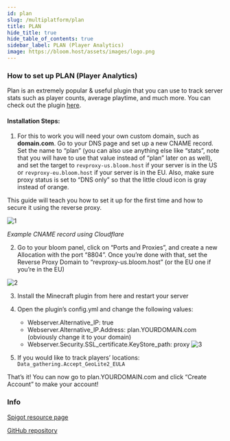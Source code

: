 ```yaml
---
id: plan
slug: /multiplatform/plan
title: PLAN
hide_title: true
hide_table_of_contents: true
sidebar_label: PLAN (Player Analytics)
image: https://bloom.host/assets/images/logo.png
---
```


### How to set up PLAN (Player Analytics)	

Plan is an extremely popular & useful plugin that you can use to track server stats such as player counts, average playtime, and much more. You can check out the plugin [here](https://www.spigotmc.org/resources/plan-player-analytics.32536/).

#### Installation Steps:
1. For this to work you will need your own custom domain, such as **domain.com**. Go to your DNS page and set up a new CNAME record. Set the name to “plan” (you can also use anything else like “stats”, note that you will have to use that value instead of “plan” later on as well), and set the target to `revproxy-us.bloom.host` if your server is in the US or `revproxy-eu.bloom.host` if your server is in the EU. Also, make sure proxy status is set to “DNS only” so that the little cloud icon is gray instead of orange.

This guide will teach you how to set it up for the first time and how to secure it using the reverse proxy.

![1](/imgs/plugins_and_modifications/plugins/plan/1.png)

*Example CNAME record using Cloudflare*

2. Go to your bloom panel, click on “Ports and Proxies”, and create a new Allocation with the port “8804”. Once you’re done with that, set the Reverse Proxy Domain to “revproxy-us.bloom.host” (or the EU one if you’re in the EU)

![2](/imgs/plugins_and_modifications/plugins/plan/2.png)

3. Install the Minecraft plugin from here and restart your server
4. Open the plugin’s config.yml and change the following values:
	- Webserver.Alternative_IP: true
	- Webserver.Alternative_IP.Address: plan.YOURDOMAIN.com (obviously change it to your domain)
	- Webserver.Security.SSL_certificate.KeyStore_path: proxy
![3](/imgs/plugins_and_modifications/plugins/plan/3.png)

5. If you would like to track players’ locations:
```Data_gathering.Accept_GeoLite2_EULA```

That’s it! You can now go to plan.YOURDOMAIN.com and click “Create Account” to make your account!

### Info 

[Spigot resource page](https://www.spigotmc.org/resources/plan-player-analytics.32536/)

[GitHub repository](https://github.com/plan-player-analytics/Plan)

